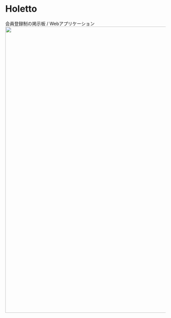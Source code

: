 # Holetto
会員登録制の掲示板 / Webアプリケーション
<img src="https://user-images.githubusercontent.com/46701811/54836908-88b2b100-4d08-11e9-9dcc-16e64cb33d53.png" width="900">

